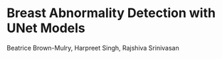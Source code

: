 # Breast Abnormality Detection with UNet Models
Beatrice Brown-Mulry, Harpreet Singh, Rajshiva Srinivasan
